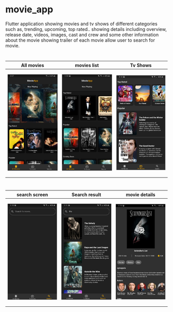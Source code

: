 # movie_app

Flutter application showing movies and tv shows of different categories such as, trending, upcoming, top rated..
showing details including overview, release date, videos, images, cast and crew and some other information about the movie
showing trailer of each movie 
allow user to search for movie.


#
#




| All movies   | movies list | Tv Shows |
| -------------- | -------------- | -------------- |
| <p align="center"> <img src="screenshots/movieHomeSreen.jpg" width="100%"> </p> | <p align="center"> <img src="screenshots/movieLists.jpg" width="100%"> </p> | <p align="center"> <img src="screenshots/tvShows.jpg" width="100%"> </p> |



#
#




| search screen | Search result |movie details|
| -------------- | -------------- |-------------- |
| <p align="center"> <img src="screenshots/emptySearch.jpg" width="100%"> </p> | <p align="center"> <img src="screenshots/searchResult.jpg" width="100%"> </p> |  <p align="center"> <img src="screenshots/movieDetails.jpg" width="100%"> </p> | 



